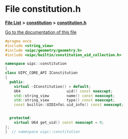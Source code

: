

# File constitution.h

[**File List**](files.md) **>** [**constitution**](dir_e6404e629433dfdedefe8b8f43f6234d.md) **>** [**constitution.h**](constitution_8h.md)

[Go to the documentation of this file](constitution_8h.md)


```C++
#pragma once
#include <string_view>
#include <uipc/geometry/geometry.h>
#include <uipc/builtin/constitution_uid_collection.h>

namespace uipc::constitution
{
class UIPC_CORE_API IConstitution
{
  public:
    virtual ~IConstitution() = default;
    U64                     uid() const noexcept;
    std::string_view        name() const noexcept;
    std::string_view        type() const noexcept;
    const builtin::UIDInfo& uid_info() const noexcept;


  protected:
    virtual U64 get_uid() const noexcept = 0;
};
}  // namespace uipc::constitution
```


